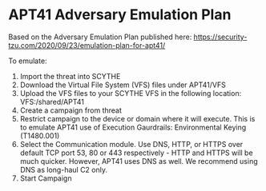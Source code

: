# APT41 Adversary Emulation Plan

Based on the Adversary Emulation Plan published here: https://security-tzu.com/2020/09/23/emulation-plan-for-apt41/

To emulate:
1. Import the threat into SCYTHE
2. Download the Virtual File System (VFS) files under APT41/VFS
3. Upload the VFS files to your SCYTHE VFS in the following location: VFS:/shared/APT41
4. Create a campaign from threat
5. Restrict campaign to the device or domain where it will execute. This is to emulate APT41 use of Execution Gaurdrails: Environmental Keying (T1480.001)
6. Select the Communication module. Use DNS, HTTP, or HTTPS over default TCP port 53, 80 or 443 respectively - HTTP and HTTPS will be much quicker. However, APT41 uses DNS as well. We recommend using DNS as long-haul C2 only.
7. Start Campaign
